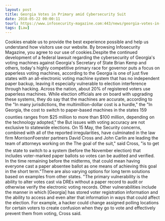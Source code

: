 ```yaml
---
layout: post
title: Georgia Votes in Primary amid Cybersecurity Suit
date: 2018-05-22 00:00:11
tourl: https://www.infosecurity-magazine.com:443/news/georgia-votes-in-primary-amid/
tags: [Law]
---
```

Cookies enable us to provide the best experience possible and help us understand how visitors use our website. By browsing Infosecurity Magazine, you agree to our use of cookies.Despite the continued development of a federal lawsuit regarding the cybersecurity of Georgia's voting machines against Georgia's Secretary of State Brian Kemp and others, today's highly competitive primary race for governor puts a focus on paperless voting machines, according to the Georgia is one of just five states with an all-electronic voting machine system that has no independent paper backup, leaving it especially vulnerable to election interference through hacking. Across the nation, about 20% of registered voters use paperless machines. While election officials are on board with upgrading these systems, they do say that the machines are accurate, according to the "In many jurisdictions, the multimillion-dollar cost is a hurdle," the "In Georgia, the cost to switch to paper-based machines in the states 159 counties ranges from $25 million to more than $100 million, depending on the technology adopted," the But issues with voting accuracy are not exclusive to statewide elections. On 15 May, the Security concerns, combined with all of the reported irregularities, have culminated in the law firm MorrisonFoerster partners David Cross and John Carlin are leading the team of attorneys working on the The goal of the suit," said Cross, "is to get the state to switch to a system (before the November election) that includes voter-marked paper ballots so votes can be audited and verified. In the time remaining before the midterms, that could mean having everyone cast a paper absentee ballot as one means of achieving this goal in the short term."There are also varying options for long term solutions based on examples from other states. "The primary vulnerability is the ability to alter votes cast via DREs without a paper record to audit or otherwise verify the electronic voting records. Other vulnerabilities include the manner in which [Georgia] has stored voter registration information and the ability to access and even alter that information in ways that could affect the election. For example, a hacker could change assigned polling locations for certain voters to create confusion when they go to vote and effectively prevent them from voting, Cross said.